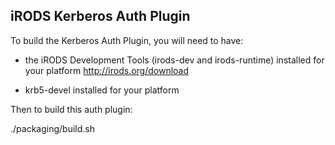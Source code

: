iRODS Kerberos Auth Plugin
--------------------------

To build the Kerberos Auth Plugin, you will need to have:

 - the iRODS Development Tools (irods-dev and irods-runtime) installed for your platform
     http://irods.org/download

 - krb5-devel installed for your platform

Then to build this auth plugin:

  ./packaging/build.sh

